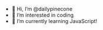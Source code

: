 - 👋 Hi, I’m @dailypinecone
- 👀 I’m interested in coding
- 🌱 I’m currently learning JavaScript!
<!---
dailypinecone/dailypinecone is a ✨ special ✨ repository because its `README.md` (this file) appears on your GitHub profile.
You can click the Preview link to take a look at your changes.
--->
